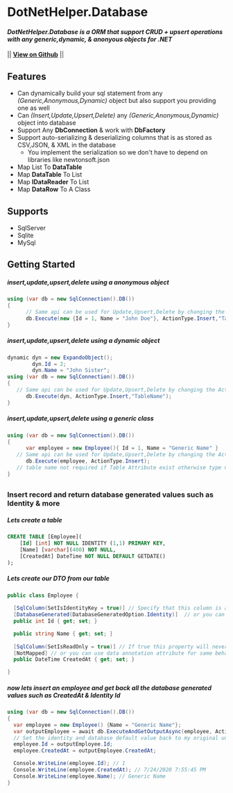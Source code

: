 # DotNetHelper.Database


#### *DotNetHelper.Database is a ORM that support CRUD + upsert operations with any generic,dynamic, & anonyous objects for .NET* 


|| [**View on Github**][Github] ||



## Features
+ Can dynamically build your sql statement from any *(Generic,Anonymous,Dynamic)* object but also support you providing one as well
+ Can  *(Insert,Update,Upsert,Delete)* any *(Generic,Anonymous,Dynamic)* object into database
+ Support Any **DbConnection** & work with **DbFactory**
+ Support auto-serializing & deserializing columns that is as stored as CSV,JSON, & XML in the database 
  + You implement the serialization so we don't have to depend on libraries like newtonsoft.json 
+ Map List To **DataTable**
+ Map **DataTable** To List
+ Map **IDataReader** To List
+ Map **DataRow** To A Class

## Supports 
+   SqlServer
+   Sqlite
+   MySql



## Getting Started 

##### insert,update,upsert,delete using a anonymous object 
```csharp
using (var db = new SqlConnection().DB()) 
{
      // Same api can be used for Update,Upsert,Delete by changing the ActionType enum 
      db.Execute(new {Id = 1, Name = "John Doe"}, ActionType.Insert,"TableName"); 
}
```   
##### insert,update,upsert,delete using a dynamic object
```csharp
dynamic dyn = new ExpandoObject(); 
        dyn.Id = 2;
        dyn.Name = "John Sister";
using (var db = new SqlConnection().DB()) 
{
   // Same api can be used for Update,Upsert,Delete by changing the ActionType enum
      db.Execute(dyn, ActionType.Insert,"TableName"); 
}
```
##### insert,update,upsert,delete using a generic class
```csharp
using (var db = new SqlConnection().DB()) 
{
      var employee = new Employee(){ Id = 1, Name = "Generic Name" }  
   // Same api can be used for Update,Upsert,Delete by changing the ActionType enum
      db.Execute(employee, ActionType.Insert); 
   // table name not required if Table Attribute exist otherwise type name would be used as table name
}
```

##  
### Insert record and return database generated values such as Identity & more

##### Lets create a table
~~~sql 
CREATE TABLE [Employee](
	[Id] [int] NOT NULL IDENTITY (1,1) PRIMARY KEY,
	[Name] [varchar](400) NOT NULL,
	[CreatedAt] DateTime NOT NULL DEFAULT GETDATE()
);
~~~


##### Lets create our DTO from our table
```csharp
public class Employee {
  
  [SqlColumn(SetIsIdentityKey = true)] // Specify that this column is an Identity field
  [DatabaseGenerated(DatabaseGeneratedOption.Identity)]  // or you can use data annotation attribute for same behavior
  public int Id { get; set; }

  public string Name { get; set; }
  
  [SqlColumn(SetIsReadOnly = true)] // If true this property will never be included when creating insert sql. This is useful for senarios where you want to use the database default value
  [NotMapped] // or you can use data annotation attribute for same behavior
  public DateTime CreatedAt { get; set; }

}
```
##### now lets insert an employee and get back all the database generated values such as CreatedAt & Identity  Id
```csharp
using (var db = new SqlConnection().DB()) 
{
  var employee = new Employee() {Name = "Generic Name"};
  var outputEmployee = await db.ExecuteAndGetOutputAsync(employee, ActionType.Insert,emp => emp.Id, emp => emp.CreatedAt);
  // Set the identity and database default value back to my original unchanged object
  employee.Id = outputEmployee.Id;
  employee.CreatedAt = outputEmployee.CreatedAt;

  Console.WriteLine(employee.Id); // 1
  Console.WriteLine(employee.CreatedAt); // 7/24/2020 7:55:45 PM
  Console.WriteLine(employee.Name); // Generic Name
}
```

<!-- Links. -->

[1]:  https://gist.github.com/davidfowl/ed7564297c61fe9ab814
[2]: http://themofade.github.io/DotNetHelper.Database

[Cake]: https://gist.github.com/davidfowl/ed7564297c61fe9ab814
[Azure DevOps]: https://gist.github.com/davidfowl/ed7564297c61fe9ab814
[AppVeyor]: https://gist.github.com/davidfowl/ed7564297c61fe9ab814
[GitVersion]: https://gitversion.readthedocs.io/en/latest/
[Nuget]: https://gist.github.com/davidfowl/ed7564297c61fe9ab814
[Chocolately]: https://gist.github.com/davidfowl/ed7564297c61fe9ab814
[WiX]: http://wixtoolset.org/
[DocFx]: https://dotnet.github.io/docfx/
[Github]: https://github.com/TheMofaDe/DotNetHelper.Database
[logo]: images/snippet1.gif "Snippet 1"

<!-- Documentation Links. -->
[Docs]: https://themofade.github.io/DotNetHelper.Database/index.html
[Docs-API]: https://themofade.github.io/DotNetHelper.Database/api/DotNetHelper.Database.Attribute.html
[Docs-Tutorials]: https://themofade.github.io/DotNetHelper.Database/tutorials/index.html
[Docs-samples]: https://dotnet.github.io/docfx/
[Changelogs]: https://github.com/TheMofaDe/DotNetHelper.Database/blob/master/CHANGELOG.md